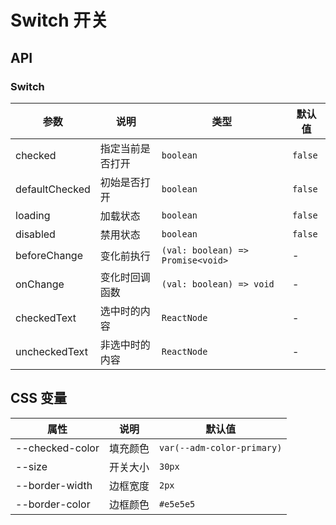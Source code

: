 # Switch 开关

<code src="./demos/demo1.tsx"></code>
<code src="./demos/demo2.tsx"></code>

## API

### Switch

| 参数           | 说明             | 类型                              | 默认值  |
| -------------- | ---------------- | --------------------------------- | ------- |
| checked        | 指定当前是否打开 | `boolean`                         | `false` |
| defaultChecked | 初始是否打开     | `boolean`                         | `false` |
| loading        | 加载状态         | `boolean`                         | `false` |
| disabled       | 禁用状态         | `boolean`                         | `false` |
| beforeChange   | 变化前执行       | `(val: boolean) => Promise<void>` | -       |
| onChange       | 变化时回调函数   | `(val: boolean) => void`          | -       |
| checkedText    | 选中时的内容     | `ReactNode`                       | -       |
| uncheckedText  | 非选中时的内容   | `ReactNode`                       | -       |

## CSS 变量

| 属性            | 说明     | 默认值                     |
| --------------- | -------- | -------------------------- |
| --checked-color | 填充颜色 | `var(--adm-color-primary)` |
| --size          | 开关大小 | `30px`                     |
| --border-width  | 边框宽度 | `2px`                      |
| --border-color  | 边框颜色 | `#e5e5e5`                  |
